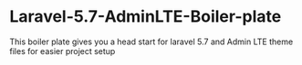 # Laravel-5.7-AdminLTE-Boiler-plate
This boiler plate gives you a head start for laravel 5.7 and Admin LTE theme files for easier project setup
